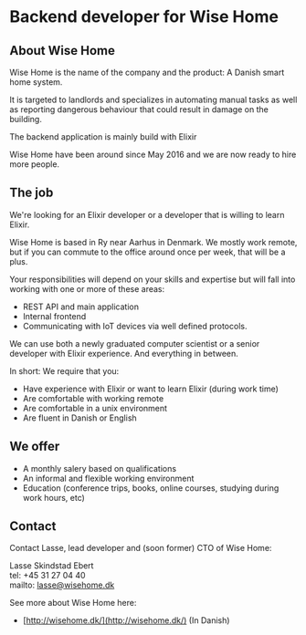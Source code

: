 # Backend developer for Wise Home

## About Wise Home

Wise Home is the name of the company and the product: A Danish smart home system.

It is targeted to landlords and specializes in automating manual tasks as well as reporting dangerous behaviour that
could result in damage on the building.

The backend application is mainly build with Elixir

Wise Home have been around since May 2016 and we are now ready to hire more people.

## The job

We're looking for an Elixir developer or a developer that is willing to learn Elixir.

Wise Home is based in Ry near Aarhus in Denmark. We mostly work remote, but if you can commute to the office around
once per week, that will be a plus.

Your responsibilities will depend on your skills and expertise but will fall into working with one or more of these
areas:

* REST API and main application
* Internal frontend
* Communicating with IoT devices via well defined protocols.

We can use both a newly graduated computer scientist or a senior developer with Elixir experience. And everything in
between.

In short: We require that you:

* Have experience with Elixir or want to learn Elixir (during work time)
* Are comfortable with working remote
* Are comfortable in a unix environment
* Are fluent in Danish or English

## We offer

* A monthly salery based on qualifications
* An informal and flexible working environment
* Education (conference trips, books, online courses, studying during work hours, etc)

## Contact

Contact Lasse, lead developer and (soon former) CTO of Wise Home:

Lasse Skindstad Ebert  
tel: +45 31 27 04 40  
mailto: lasse@wisehome.dk

See more about Wise Home here:

* [http://wisehome.dk/](http://wisehome.dk/) (In Danish)
